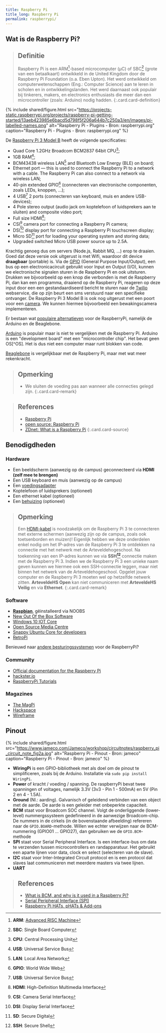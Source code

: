 ```yaml
---
title: Raspberry Pi
title_long: Raspberry Pi
permalink: raspberrypi/
---
```


Wat is de Raspberry Pi?
-----------------------

> Definitie
> ---
> Raspberry Pi is een ARM[^ARM]-based microcomputer (µC) of SBC[^SBC] (grote van een betaalkaart) ontwikkeld in de United Kingdom door de Raspberry Pi Foundation (o.a. Eben Upton). Het werd ontwikkeld om computerwetenschappen (Eng.: Computer Science) aan te leren in scholen en in ontwikkelingslanden. Het werd daarnaast ook populair bij tinkerers, makers, en electronics enthusiasts die meer dan een microcontroller (zoals: Arduino) nodig hadden.
{:.card.card-definition}

{% include shared/figure.html src="https://projects-static.raspberrypi.org/projects/raspberry-pi-getting-started/13aeb423985e6bacd5d798f5f206a644b7c250a3/en/images/pi-labelled-names.png" alt="Raspberry Pi - Plugins - Bron: raspberrypi.org" caption="Raspberry Pi - Plugins - Bron: raspberrypi.org" %}

De [Raspberry Pi 3 Model B](https://www.raspberrypi.org/products/raspberry-pi-3-model-b/) heeft de volgende specificaties:

- Quad Core 1.2GHz Broadcom BCM2837 64bit CPU[^CPU];
- 1GB RAM[^USB];
- BCM43438 wireless LAN[^LAN] and Bluetooth Low Energy (BLE) on board;
- Ethernet port — this is used to connect the Raspberry Pi to a network with a cable. The Raspberry Pi can also connect to a network via wireless LAN;
- 40-pin extended GPIO[^GPIO] (connecteren van electronische componenten, zoals LEDs, knoppen, ...);
- 4 USB[^USB] 2 ports (connecteren van keyboard, muis en andere USB-devices);
- 4 Pole stereo output (audio jack om koptelefoon of luidsprekers aan te sluiten) and composite video port;
- Full size HDMI[^HDMI];
- CSI[^CSI] camera port for connecting a Raspberry Pi camera;
- DSI[^DSI] display port for connecting a Raspberry Pi touchscreen display;
- Micro SD[^SD] port for loading your operating system and storing data;
- Upgraded switched Micro USB power source up to 2.5A.

[^ARM]: **ARM**: [Advanced RISC Machine](https://en.wikipedia.org/wiki/ARM_architecture)
[^RAM]: **RAM**: Random Access Memory
[^LAN]: **LAN**: Local Area Network
[^USB]: **USB**: Universal Service Bus
[^GPIO]: **GPIO**: World Wide Web
[^HDMI]: **HDMI**: High-Definition Multimedia Interface
[^SD]: **SD**: Secure Digital
[^CSI]: **CSI**: Camera Serial Interface
[^DSI]: **DSI**: Display Serial Interface
[^CPU]: **CPU**: Central Processing Unit
[^SBC]: **SBC**: Single Board Computer

Krachtig genoeg dus om servers (Node.js, Rabbit MQ, ...) erop te draaien. Goed dat deze versie ook uitgerust is met Wifi, waardoor dit device **draagbaar** (portable) is. Via de [GPIO](https://en.wikipedia.org/wiki/General-purpose_input/output) (General Purpose Input/Output), een bus op een electronicacircuit gebruikt voor Input en Output (I/O), kunnen we electronische signalen sturen in de Raspberry Pi en ook uitsturen. Drukken we bijvoorbeeld op een knop die verbonden is met de Raspberry Pi, dan kan een programma, draaiend op de Raspberry Pi, reageren op deze input door een een gestandaardiseerd bericht te sturen naar de [Twilio](https://www.twilio.com/) webservice, die op zijn beurt een sms verstuurd naar een specifieke ontvanger. De Raspberry Pi 3 Model B is ook nog uitgerust met een poort voor een [camera](https://www.kiwi-electronics.nl/raspberry-pi-camera-board-v2-8mp?search=camera%20raspberry%20Pi&sort=p.price&order=DESC). We kunnen hiermee bijvoorbeeld een bewakingscamera implementeren.

Er bestaan wat [populaire alternatieven](https://all3dp.com/1/single-board-computer-raspberry-pi-alternative/) voor de RaspberryPi, namelijk de Arduino en de Beaglebone.

[Arduino](https://www.arduino.cc/) is populair maar is niet te vergelijken met de Raspberry Pi. Arduino is een "development board" met een "microcontroller chip". Het bevat geen OS[^OS]. Het is dus niet een computer maar runt blokken van code.

[Beaglebone](https://beagleboard.org/) is vergelijkbaar met de Raspberry Pi, maar met wat meer rekenkracht.

> Opmerking
> ---
> - We sluiten de voeding pas aan wanneer alle connecties gelegd zijn.
{:.card.card-remark}

> References
> ---
> - [Raspberry Pi](https://www.raspberrypi.org/)
> - [open source: Raspberry Pi](https://opensource.com/resources/raspberry-pi)
> - [ZDnet: What is a Raspberry Pi](https://www.zdnet.com/article/what-is-the-raspberry-pi-3-everything-you-need-to-know-about-the-tiny-low-cost-computer/)
{:.card.card-source}

Benodigdheden
-------------

### Hardware

- Een beeldscherm (aanwezig op de campus) geconnecteerd via **HDMI (zelf mee te brengen)**
- Een USB keyboard en muis (aanwezig op de campus)
- Een [voedingsadapter](https://www.kiwi-electronics.nl/raspberry-pi/raspberry-pi-stroomvoorzieningen/rpi-psu-5-1v-2-5a--eu-uk)
- Koptelefoon of luidsprekers (optioneel)
- Een ethernet kabel (optioneel)
- Een [behuizing](https://www.kiwi-electronics.nl/raspberry-pi/raspberry-pi-cases/raspberry-pi-hat-behuizing-zwart) (optioneel)

> Opmerking
> ---
> Een [HDMI-kabel](https://www.kiwi-electronics.nl/HDMI-14-High-Speed-Kabel-1-meter?search=hdmi) is noodzakelijk om de Raspberry Pi 3 te connecteren met externe schermen (aanwezig zijn op de campus, zoals ook toetsenborden en muizen)! Eigenlijk hebben we deze onderdelen enkel nodig om het IP-adres van de Raspberry Pi 3 te ontdekken na connectie met het netwerk met de Arteveldehogeschool. Na toekenning van een IP-adres kunnen we via **SSH[^SSH]** connectie maken met de Raspberry Pi 3. Indien we de Raspberry Pi 3 een unieke naam geven kunnen we hiermee ook een SSH-connectie leggen, maar niet binnen het netwerk van de Arteveldehogeschool. Opgelet jouw computer en de Raspberry Pi 3 moeten wel op hetzelfde netwerk zitten. **ArteveldeHS Open** kan niet communiceren met **ArteveldeHS Veilig** en via **Ethernet**. 
{:.card.card-remark}

[^SSH]: **SSH**: Secure Shell

### Software

- **[Raspbian](https://www.raspberrypi.org/downloads/raspbian/)**, gëinstalleerd via NOOBS
- [New Out Of the Box Software](https://www.raspberrypi.org/downloads/noobs/)
- [Windows 10 IOT Core](https://developer.microsoft.com/en-us/windows/iot/getstarted)
- [Open Source Media Centre](https://osmc.tv/download/)
- [Snappy Ubuntu Core for developers](https://developer.ubuntu.com/core/get-started/raspberry-pi-2-3)
- [RetroPi](https://retropie.org.uk/)

Benieuwd naar [andere besturingssystemen](https://webwereld.nl/software/92421-37-geweldige-besturingssystemen-voor-de-raspberry-pi) voor de RaspberryPi?

### Community

- [Official documentation for the Raspberry Pi](https://github.com/raspberrypi/documentation)
- [hackster.io](https://www.hackster.io/)
- [RaspberryPi Tutorials](https://tutorials-raspberrypi.com/)


### Magazines

- [The MagPi](https://www.raspberrypi.org/magpi-issues/)
- [Hackspace](https://hackspace.raspberrypi.org/issues/)
- [Wireframe](https://wireframe.raspberrypi.org/issues/)

Pinout
------

{% include shared/figure.html src="https://www.jameco.com/Jameco/workshop/circuitnotes/raspberry_pi_circuit_note_fig2a.jpg" alt="Raspberry Pi - Pinout - Bron: jameco" caption="Raspberry Pi - Pinout - Bron: jameco" %}

- **WiringPi** is een GPIO-bibliotheek met als doel om de pinout te simplificeren, zoals bij de Arduino. Installatie via `sudo pip install WiringPi`.
- **Power** of kracht / voeding / spanning. De raspberryPi bevat twee spanningen of voltages, namelijk 3.3V (3v3 - Pin 1 - 500mA) en 5V (Pin 2 en 4 - 1.5A).
- **Ground** (Nl.: aarding). Galvanisch of geleidend verbinden van een object met de aarde. De aarde is een geleider met onbeperkte capaciteit.
- **BCM** staat voor Broadcom SOC channel. Volgt de onderliggende (lower-level) nummergssysteem gedefinieerd in de aanwezige Broadcom-chip. De nummers in de cirkels (in de bovenstaande afbeelding) refereren naar de `GPIO.BOARD`-methode. Willen we echter verwijzen naar de BCM-nummering (GPIO01 ... GPIO27), dan gebruiken we de `GPIO.BCM`-methode
- **SPI** staat voor Serial Peripheral Interface. Is een interface-bus om data te verzenden tussen microcontrollers en randapparatuur. Het gebruikt een aparte lijnen voor data, clock en select (selecteren van de slave).
- **I2C** staat voor Inter-Integrated Circuit protocol en is een protocol dat slaves laat communiceren met meerdere masters via twee lijnen.
- **UART**


> References
> ---
> - [What is BCM, and why is it used in a Raspberry Pi?](https://www.quora.com/What-is-BCM-and-why-is-it-used-in-a-Raspberry-Pi)
> - [Serial Peripheral Interface (SPI)](https://learn.sparkfun.com/tutorials/serial-peripheral-interface-spi)
> - [Raspberry Pi HATs, pHATs & Add-ons](https://pinout.xyz/boards)